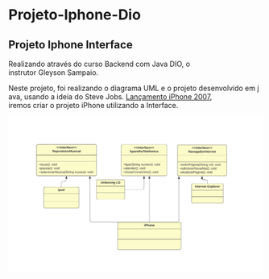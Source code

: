 # Projeto-Iphone-Dio

## Projeto Iphone Interface

Realizando através do curso Backend com Java DIO, o instrutor Gleyson Sampaio.

Neste projeto, foi realizando o diagrama UML e o projeto desenvolvido em java, usando a ideia do Steve Jobs. [Lançamento iPhone 2007](https://www.youtube.com/watch?v=9ou608QQRq8), iremos criar o projeto iPhone utilizando a Interface.

<img src="DiagramaUML/DiagramaUML.png">
